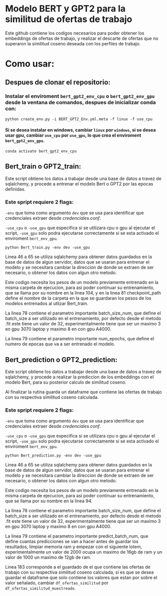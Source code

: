 # Modelo BERT y GPT2 para la similitud de ofertas de trabajo

Este github contiene los codigos necesarios para poder obtener los embeddings de ofertas de trabajo, y realizar el descarte de ofertas que no superaron la similitud coseno deseada con los perfiles de trabajo.



# Como usar:

## Despues de clonar el repositorio:

### Instalar el enviroment `bert_gpt2_env_cpu` o `bert_gpt2_env_gpu` desde la ventana de comandos, despues de inicializar conda con:

```
python create_env.py -i BERT_GPT2_Env.yml.meta -f linux -f use_cpu
```
#### Si se desea instalar en windows, cambiar `linux` por `windows`, si se desea usar gpu, cambiar `use_cpu` por `use_gpu`, lo que crea el enviroment `bert_gpt2_env_gpu`.
```
conda activate bert_gpt2_env_cpu
```
## Bert_train o GPT2_train: 

Este script obtiene los datos a trabajar desde una base de datos a travez de sqlalchemy, y procede a entrenar el modelo Bert o GPT2 por las epocas definidas.

### Este spript requiere 2 flags:

`-env` que toma como argumento `dev` que se usa para identificar que credenciales extraer desde *credenciales.conf*.

`-use_cpu` o `-use_gpu` que especifica si se utilizara cpu o gpu al ejecutar el script, `-use_gpu` solo podra ejecutarse correctamente si se esta activado el enviroment `bert_env_gpu`.
```
python Bert_train.py -env dev -use_gpu
```

Linea 46 a 65 se utiliza sqlalchemy para obtener datos guardados en la base de datos de algun servidor, datos que se usaran para entrenar el modelo y se necesitara cambiar la direccion de donde se extraen de ser necesario, o obtener los datos con algun otro metodo.

Este codigo necesita los pesos de un modelo previamente entrenado en la misma carpeta de ejecucion, para asi poder continuar su entrenamiento, que se llama por su nombre en la linea 104, y en la linea 81 checkpoint_path define el nombre de la carpeta en la que se guardaran los pesos de los modelos entrenados al utlizar Bert_train.

La linea 78 contiene el parametro importante batch_size_num, que define el batch_size a ser utilizado en el entrenamiento, por defecto desde el metodo .fit este tiene un valor de 32, experimentalmente tiene que ser un maximo 3 en gpu 3070 laptop y maximo 8 en con gpu A4000.

La linea 79 contiene el parametro importante num_epochs, que define el numero de epocas que va a ser entrenado el modelo.

## Bert_prediction o GPT2_prediction:

Este script obtiene los datos a trabajar desde una base de datos a travez de sqlalchemy, y procede a realizar la prediccion de los embeddings con el modelo Bert, para su posterior calculo de similitud coseno. 

Al finalizar la rutina guarda un dataframe que contiene las ofertas de trabajo con su respectiva similitud coseno calculada.

### Este spript requiere 2 flags:

`-env` que toma como argumento `dev` que se usa para identificar que credenciales extraer desde *credenciales.conf*.

`-use_cpu` o `-use_gpu` que especifica si se utilizara cpu o gpu al ejecutar el script, `-use_gpu` solo podra ejecutarse correctamente si se esta activado el enviroment `bert_env_gpu`.
```
python Bert_prediction.py -env dev -use_gpu
```

Linea 46 a 65 se utiliza sqlalchemy para obtener datos guardados en la base de datos de algun servidor, datos que se usaran para entrenar el modelo y se necesitara cambiar la direccion de donde se extraen de ser necesario, o obtener los datos con algun otro metodo.

Este codigo necesita los pesos de un modelo previamente entrenado en la misma carpeta de ejecucion, para asi poder continuar su entrenamiento, que se llama por su nombre en la linea 94.

La linea 78 contiene el parametro importante batch_size_num, que define el batch_size a ser utilizado en el entrenamiento, por defecto desde el metodo .fit este tiene un valor de 32, experimentalmente tiene que ser un maximo 3 en gpu 3070 laptop y maximo 8 en con gpu A4000.

La linea 79 contiene el parametro importante predict_batch_num, que define cuantas predicciones se van a hacer antes de guardar los resultados, limpiar memoria ram y empezar con el siguiente lotem, experimentalmente un valor de 2000 ocupa un maximo de 16gb de ram y un valor de 1000 un maximo de 12gb de ram.

Linea 183 corresponde a el guardado de el que contiene las ofertas de trabajo con su respectiva similitud coseno calculada, si es que se desea guardar el dataframe que solo contiene los valores que estan por sobre el valor señalado, cambiar `df_ofertas_similitud` por `df_ofertas_similitud_muestreado`.
